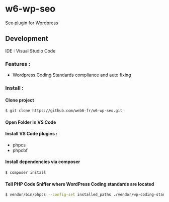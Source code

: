 # w6-wp-seo
Seo plugin for Wordpress


## Development

IDE : Visual Studio Code

### Features :

- Wordpress Coding Standards compliance and auto fixing

### Install :

#### Clone project

```bash
$ git clone https://github.com/web6-fr/w6-wp-seo.git
```

#### Open Folder in VS Code

#### Install VS Code plugins :

- phpcs
- phpcbf

#### Install dependencies via composer

```bash
$ composer install
```

#### Tell PHP Code Sniffer where WordPress Coding standards are located

```bash
$ vendor/bin/phpcs --config-set installed_paths ./vendor/wp-coding-standards/wpcs
```

